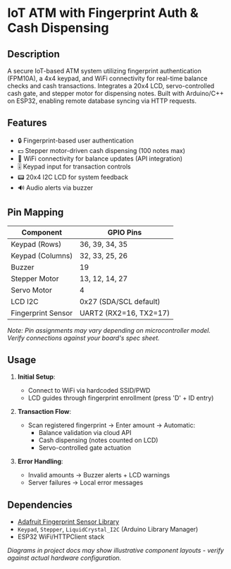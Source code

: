 # IoT ATM with Fingerprint Auth & Cash Dispensing

## Description  
A secure IoT-based ATM system utilizing fingerprint authentication (FPM10A), a 4x4 keypad, and WiFi connectivity for real-time balance checks and cash transactions. Integrates a 20x4 LCD, servo-controlled cash gate, and stepper motor for dispensing notes. Built with Arduino/C++ on ESP32, enabling remote database syncing via HTTP requests.

## Features  
- 🔒 Fingerprint-based user authentication  
- 💵 Stepper motor-driven cash dispensing (100 notes max)  
- 📶 WiFi connectivity for balance updates (API integration)  
- 🎚️ Keypad input for transaction controls  
- 📟 20x4 I2C LCD for system feedback  
- 🔊 Audio alerts via buzzer  

## Pin Mapping  
| Component       | GPIO Pins                |  
|-----------------|--------------------------|  
| Keypad (Rows)   | 36, 39, 34, 35           |  
| Keypad (Columns)| 32, 33, 25, 26           |  
| Buzzer          | 19                       |  
| Stepper Motor   | 13, 12, 14, 27           |  
| Servo Motor     | 4                        |  
| LCD I2C         | 0x27 (SDA/SCL default)   |  
| Fingerprint Sensor | UART2 (RX2=16, TX2=17) |  

*Note: Pin assignments may vary depending on microcontroller model. Verify connections against your board's spec sheet.*

## Usage  
1. **Initial Setup**:  
   - Connect to WiFi via hardcoded SSID/PWD  
   - LCD guides through fingerprint enrollment (press 'D' + ID entry)  

2. **Transaction Flow**:  
   - Scan registered fingerprint → Enter amount → Automatic:  
     - Balance validation via cloud API  
     - Cash dispensing (notes counted on LCD)  
     - Servo-controlled gate actuation  

3. **Error Handling**:  
   - Invalid amounts → Buzzer alerts + LCD warnings  
   - Server failures → Local error messages  

## Dependencies  
- [Adafruit Fingerprint Sensor Library](https://github.com/adafruit/Adafruit-Fingerprint-Sensor-Library)  
- `Keypad`, `Stepper`, `LiquidCrystal_I2C` (Arduino Library Manager)  
- ESP32 WiFi/HTTPClient stack  

*Diagrams in project docs may show illustrative component layouts - verify against actual hardware configuration.*
```
